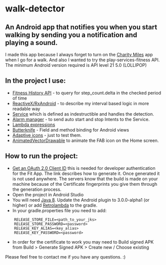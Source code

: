 # walk-detector
## An Android app that notifies you when you start walking by sending you a notification and playing a sound.

I made this app because I always forget to turn on the [Charity Miles](http://www.charitymiles.org/) app when I go for a walk.
And also I wanted to try the play-services-fitness API.
The minimum Android version required is API level 21  5.0 (LOLLIPOP) 

## In the project I use:
 - [Fitness History API](https://developers.google.com/fit/android/history) - to query for step_count.delta in the checked period of time
 - [ReactiveX/RxAndroid](https://github.com/ReactiveX/RxAndroid) - to describe my interval based logic in more readable way
 - [Service](https://developer.android.com/guide/components/services.html) which is defined as indestructible and handles the detection.
 - [Alarm manager](https://developer.android.com/training/scheduling/alarms.html) - to send auto start and stop Intents to the Service.
 - [Lambda expressions](https://docs.oracle.com/javase/tutorial/java/javaOO/lambdaexpressions.html)
 - [Butterknife](http://jakewharton.github.io/butterknife/) - Field and method binding for Android views
 - [Adaptive icons](https://developer.android.com/preview/features/adaptive-icons.html) - just to test them.
 - [AnimatedVectorDrawable](https://developer.android.com/reference/android/graphics/drawable/AnimatedVectorDrawable.html) to animate the FAB icon on the Home screen.

## How to run the project:

 - [Get an OAuth 2.0 Client ID](https://developers.google.com/fit/android/get-api-key) this is needed for developer authentication for the Fit App. The link describes how to generate it. Once generated it is not used anywhere. The servers know that the build is made on your machine because of the Certificate fingerprints you give them through the generation process.
 - Open the project in Android Studio
 - You will need [Java 8](https://developer.android.com/studio/write/java8-support.html). Update the Android plugin to 3.0.0-alpha1 (or higher) or add [Retrolambda](https://github.com/evant/gradle-retrolambda) to the gradle.
 - In your gradle.properties file you need to add:
```
    RELEASE_STORE_FILE=<path_to_your_jks>
    RELEASE_STORE_PASSWORD=<password>
    RELEASE_KEY_ALIAS=<key_alias>
    RELEASE_KEY_PASSWORD=<password>
```
 - In order for the certificate to work you may need to Build signed APK from Build > Generate Signed APK > Create new / Choose existing



Please feel free to contact me if you have any questions. :)
